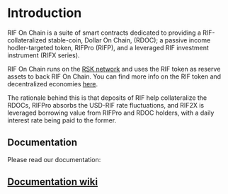 # Introduction

RIF On Chain is a suite of smart contracts dedicated to providing a RIF-collateralized stable-coin, Dollar On Chain, (RDOC); a passive income hodler-targeted token, RIFPro (RIFP), and a leveraged RIF investment instrument (RIFX series).

RIF On Chain runs on the [RSK network](https://www.rsk.co/) and uses the RIF token as reserve assets to back RIF On Chain. You can find more info on the RIF token and decentralized economies [here](https://www.rifos.org/).

The rationale behind this is that deposits of RIF help collateralize the RDOCs, RIFPro absorbs the USD-RIF rate fluctuations, and RIF2X is leveraged borrowing value from RIFPro and RDOC holders, with a daily interest rate being paid to the former.

## Documentation

Please read our documentation: 

## [Documentation wiki](https://docs.moneyonchain.com/main-contract/)